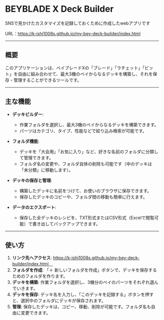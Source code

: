 # BEYBLADE X Deck Builder

SNSで見かけたカスタマイズを記録しておくために作成したwebアプリです

URL：https://k-ishi1008s.github.io/my-bey-deck-builder/index.html

---
## 概要

このアプリケーションは、ベイブレードXの「ブレード」「ラチェット」「ビット」を自由に組み合わせて、最大3機のベイからなるデッキを構築し、それを保存・管理することができるツールです。

---
## 主な機能

* **デッキビルダー**:
    * 作業フォルダを選択し、最大3機のベイからなるデッキを構築できます。
    * パーツはカテゴリ、タイプ、性能などで絞り込み検索が可能です。

* **フォルダ機能**:
    * デッキを「大会用」「お気に入り」など、好きな名前のフォルダに分類して管理できます。
    * フォルダ名の変更や、フォルダ自体の削除も可能です（中のデッキは「未分類」に移動します）。

* **デッキの保存と管理**:
    * 構築したデッキに名前をつけて、お使いのブラウザに保存できます。
    * 保存したデッキのコピーや、フォルダ間の移動も簡単に行えます。

* **データのエクスポート**:
    * 保存した全デッキのレシピを、TXT形式またはCSV形式（Excelで閲覧可能）で書き出してバックアップできます。

---
## 使い方

1.  **リンク先へアクセス**: https://k-ishi1008s.github.io/my-bey-deck-builder/index.html　
2.  **フォルダを作成**: 「＋ 新しいフォルダを作成」ボタンで、デッキを保存するためのフォルダを作ります。
3.  **デッキを構築**: 作業フォルダを選択し、3機分のベイのパーツをそれぞれ選んでいきます。
4.  **デッキを保存**: デッキ名を入力し、「このデッキを記録する」ボタンを押すと、選択中のフォルダにデッキが保存されます。
5.  **管理**: 保存したデッキは、コピー、移動、削除が可能です。フォルダ名も自由に変更できます。


